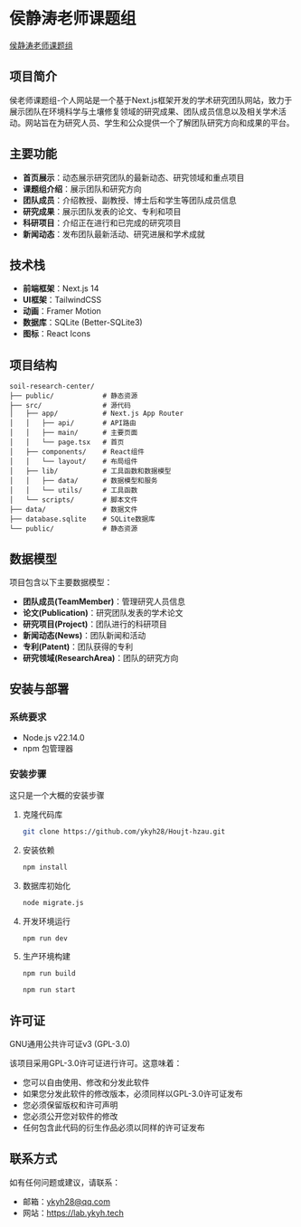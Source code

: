 # 侯静涛老师课题组

[侯静涛老师课题组](https://lab.ykyh.tech/)

## 项目简介

侯老师课题组-个人网站是一个基于Next.js框架开发的学术研究团队网站，致力于展示团队在环境科学与土壤修复领域的研究成果、团队成员信息以及相关学术活动。网站旨在为研究人员、学生和公众提供一个了解团队研究方向和成果的平台。

## 主要功能

- **首页展示**：动态展示研究团队的最新动态、研究领域和重点项目
- **课题组介绍**：展示团队和研究方向
- **团队成员**：介绍教授、副教授、博士后和学生等团队成员信息
- **研究成果**：展示团队发表的论文、专利和项目
- **科研项目**：介绍正在进行和已完成的研究项目
- **新闻动态**：发布团队最新活动、研究进展和学术成就
## 技术栈

- **前端框架**：Next.js 14
- **UI框架**：TailwindCSS
- **动画**：Framer Motion
- **数据库**：SQLite (Better-SQLite3)
- **图标**：React Icons

## 项目结构

```
soil-research-center/
├── public/            # 静态资源
├── src/               # 源代码
│   ├── app/           # Next.js App Router
│   │   ├── api/       # API路由
│   │   ├── main/      # 主要页面
│   │   └── page.tsx   # 首页
│   ├── components/    # React组件
│   │   └── layout/    # 布局组件
│   ├── lib/           # 工具函数和数据模型
│   │   ├── data/      # 数据模型和服务
│   │   └── utils/     # 工具函数
│   └── scripts/       # 脚本文件
├── data/              # 数据文件
├── database.sqlite    # SQLite数据库
└── public/            # 静态资源
```

## 数据模型

项目包含以下主要数据模型：

- **团队成员(TeamMember)**：管理研究人员信息
- **论文(Publication)**：研究团队发表的学术论文
- **研究项目(Project)**：团队进行的科研项目
- **新闻动态(News)**：团队新闻和活动
- **专利(Patent)**：团队获得的专利
- **研究领域(ResearchArea)**：团队的研究方向

## 安装与部署

### 系统要求

- Node.js v22.14.0
- npm 包管理器

### 安装步骤
这只是一个大概的安装步骤

1. 克隆代码库
   ```bash
   git clone https://github.com/ykyh28/Houjt-hzau.git
   ```

2. 安装依赖
   ```bash
   npm install
   ```

3. 数据库初始化
   ```bash
   node migrate.js
   ```

4. 开发环境运行
   ```bash
   npm run dev
   ```

5. 生产环境构建
   ```bash
   npm run build
   ```

   ```bash
   npm run start
   ```


## 许可证

GNU通用公共许可证v3 (GPL-3.0)

该项目采用GPL-3.0许可证进行许可。这意味着：
- 您可以自由使用、修改和分发此软件
- 如果您分发此软件的修改版本，必须同样以GPL-3.0许可证发布
- 您必须保留版权和许可声明
- 您必须公开您对软件的修改
- 任何包含此代码的衍生作品必须以同样的许可证发布
## 联系方式

如有任何问题或建议，请联系：
- 邮箱：ykyh28@qq.com
- 网站：https://lab.ykyh.tech
